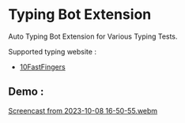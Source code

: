 # Typing Bot Extension
Auto Typing Bot Extension for Various Typing Tests.

Supported typing website :
- [10FastFingers](https://www.10FastFingers.com)

Demo :
---
[Screencast from 2023-10-08 16-50-55.webm](https://github.com/judemont/Typing-Bot/assets/96385330/68776546-9bf6-4b5e-ab72-c981cb310275)
